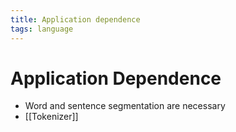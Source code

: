 ```yaml
---
title: Application dependence
tags: language
---
```


# Application Dependence
- Word and sentence segmentation are necessary
- [[Tokenizer]]






















